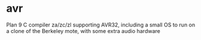 # avr
Plan 9 C compiler za/zc/zl supporting AVR32, including a small OS to run on a clone of the Berkeley mote, with some extra audio hardware
